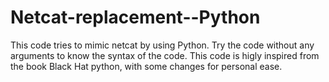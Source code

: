 # Netcat-replacement--Python
This code tries to mimic netcat by using Python.
Try the code without any arguments to know the syntax of the code.
This code is higly inspired from the book Black Hat python, with some changes for personal ease.
